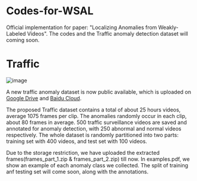 # Codes-for-WSAL
Official implementation for paper: "Localizing Anomalies from Weakly-Labeled Videos".
The codes and the Traffic anomaly detection dataset will coming soon.


# Traffic 
![image](./examples.png)

A new traffic anomaly dataset is now public available, which is uploaded on [Google Drive](https://drive.google.com/open?id=1cofMJGglil4vddrq_unuy7EEhthMYtuq) and [Baidu Cloud]().

The proposed Traffic dataset contains a total of about 25 hours videos, average 1075 frames per clip. The anomalies randomly occur in each clip, about 80 frames in average. 500 traffic surveillance videos are saved and annotated for anomaly detection, with 250 abnormal and normal videos respectively. The whole dataset is randomly partitioned into two parts: training set with 400 videos, and test set with 100 videos.

Due to the storage restriction, we have uploaded the extracted frames(frames_part_1.zip & frames_part_2.zip) till now. In examples.pdf, we show an example of each anomaly class we collected. The split of training anf testing set will come soon, along with the annotations.
